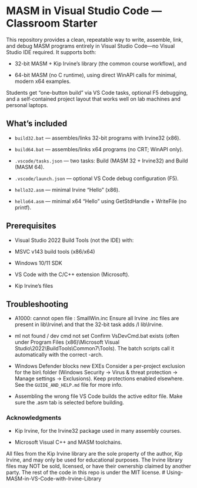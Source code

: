 # MASM in Visual Studio Code — Classroom Starter

This repository provides a clean, repeatable way to write, assemble, link, and debug MASM programs entirely in Visual Studio Code—no Visual Studio IDE required.
It supports both:

- 32-bit MASM + Kip Irvine’s library (the common course workflow), and

- 64-bit MASM (no C runtime), using direct WinAPI calls for minimal, modern x64 examples.

Students get “one-button build” via VS Code tasks, optional F5 debugging, and a self-contained project layout that works well on lab machines and personal laptops.

## What’s included

- `build32.bat` — assembles/links 32-bit programs with Irvine32 (x86).

- `build64.bat` — assembles/links x64 programs (no CRT; WinAPI only).

- `.vscode/tasks.json` — two tasks: Build (MASM 32 + Irvine32) and Build (MASM 64).

- `.vscode/launch.json` — optional VS Code debug configuration (F5).

- `hello32.asm` — minimal Irvine “Hello” (x86).

- `hello64.asm` — minimal x64 “Hello” using GetStdHandle + WriteFile (no printf).

## Prerequisites

- Visual Studio 2022 Build Tools (not the IDE) with:

- MSVC v143 build tools (x86/x64)

- Windows 10/11 SDK

- VS Code with the C/C++ extension (Microsoft).

- Kip Irvine’s files

## Troubleshooting

- A1000: cannot open file : SmallWin.inc
Ensure all Irvine .inc files are present in lib\Irvine\ and that the 32-bit task adds /I lib\Irvine.

- ml not found / dev cmd not set
Confirm VsDevCmd.bat exists (often under Program Files (x86)\Microsoft Visual Studio\2022\BuildTools\Common7\Tools\). The batch scripts call it automatically with the correct -arch.

- Windows Defender blocks new EXEs
Consider a per-project exclusion for the bin\ folder (Windows Security → Virus & threat protection → Manage settings → Exclusions). Keep protections enabled elsewhere.
See the `GUIDE_AND_HELP.md` file for more info.

- Assembling the wrong file
VS Code builds the active editor file. Make sure the .asm tab is selected before building.

### Acknowledgments

- Kip Irvine, for the Irvine32 package used in many assembly courses.

- Microsoft Visual C++ and MASM toolchains.

All files from the Kip Irvine library are the sole property of the author, Kip Irvine,
and may only be used for educational purposes. The Irvine library files may NOT be sold,
licensed, or have their ownership claimed by another party. The rest of the code in this
repo is under the MIT license.
#   U s i n g - M A S M - i n - V S - C o d e - w i t h - I r v i n e - L i b r a r y  
 